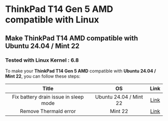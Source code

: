 # ThinkPad T14 Gen 5 AMD compatible with Linux

## Make ThinkPad T14 AMD compatible with Ubuntu 24.04 / Mint 22

### Tested with Linux Kernel : 6.8

To make your **ThinkPad T14 Gen 5 AMD** compatible with **Ubuntu 24.04 / Mint 22**, you can follow these steps:

| Title | OS | Link |
|:---:|:---:|:---:|
| Fix battery drain issue in sleep mode | Ubuntu 24.04 / Mint 22 | [Link](https://github.com/s-damian/thinkpad-14-gen-5-amd-linux/blob/main/ubuntu-24-04/fix-battery-drain-issue-in-sleep-mode.md) |
| Remove Thermald error | Mint 22 | [Link](https://github.com/s-damian/thinkpad-14-gen-5-amd-linux/blob/main/mint-22/remove-thermald.md) |

